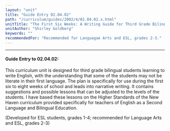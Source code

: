 ```yaml
---
layout: "unit"
title: "Guide Entry 02.04.02"
path: "/curriculum/guides/2002/4/02.04.02.x.html"
unitTitle: "The First Six Weeks: A Writing Guide for Third Grade Bilingual Class"
unitAuthor: "Shirley Goldberg"
keywords: ""
recommendedFor: "Recommended for Languagae Arts and ESL, grades 2-3."
---
```

<body>
<hr/>
<h4>
Guide Entry to 02.04.02:
</h4>
<p>
This curriculum unit is designed for third grade bilingual students learning to write English, with the understanding that some of the students may not be literate in their first language. The plan is specifically for use during the first six to eight weeks of school and leads into narrative writing. It contains suggestions and possible lessons that can be adjusted to the levels of the students. I have based these lessons on the Higher Standards of the New Haven curriculum provided specifically for teachers of English as a Second Language and Bilingual Education.
</p>
<p>
(Developed for ESL students, grades 1-4; recommended for Language Arts and ESL, grades 2-3)
</p>
</body>
